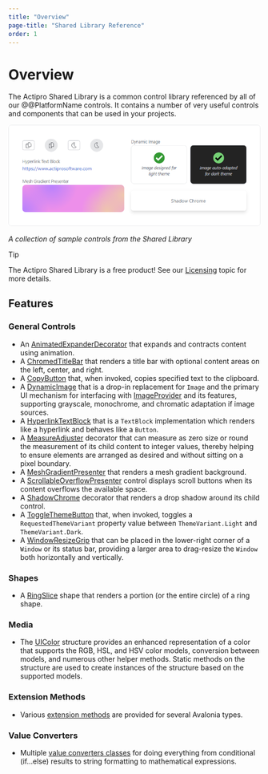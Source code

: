 ```yaml
---
title: "Overview"
page-title: "Shared Library Reference"
order: 1
---
```

# Overview

The Actipro Shared Library is a common control library referenced by all of our @@PlatformName controls.  It contains a number of very useful controls and components that can be used in your projects.

![Screenshot](images/overview.png)

*A collection of sample controls from the Shared Library*

> [!TIP]
> The Actipro Shared Library is a free product!  See our [Licensing](../licensing.md) topic for more details.

## Features

### General Controls

- An [AnimatedExpanderDecorator](controls/animated-expander-decorator.md) that expands and contracts content using animation.
- A [ChromedTitleBar](controls/chromed-title-bar.md) that renders a title bar with optional content areas on the left, center, and right.
- A [CopyButton](controls/copy-button.md) that, when invoked, copies specified text to the clipboard.
- A [DynamicImage](controls/dynamic-image.md) that is a drop-in replacement for `Image` and the primary UI mechanism for interfacing with [ImageProvider](../themes/image-provider.md) and its features, supporting grayscale, monochrome, and chromatic adaptation if image sources.
- A [HyperlinkTextBlock](controls/hyperlink-textblock.md) that is a `TextBlock` implementation which renders like a hyperlink and behaves like a `Button`.
- A [MeasureAdjuster](controls/measure-adjuster.md) decorator that can measure as zero size or round the measurement of its child content to integer values, thereby helping to ensure elements are arranged as desired and without sitting on a pixel boundary.
- A [MeshGradientPresenter](controls/mesh-gradient-presenter.md) that renders a mesh gradient background.
- A [ScrollableOverflowPresenter](controls/scrollable-overflow-presenter.md) control displays scroll buttons when its content overflows the available space.
- A [ShadowChrome](controls/shadow-chrome.md) decorator that renders a drop shadow around its child control.
- A [ToggleThemeButton](controls/toggle-theme-button.md) that, when invoked, toggles a `RequestedThemeVariant` property value between `ThemeVariant.Light` and `ThemeVariant.Dark`.
- A [WindowResizeGrip](controls/window-resize-grip.md) that can be placed in the lower-right corner of a `Window` or its status bar, providing a larger area to drag-resize the `Window` both horizontally and vertically.

### Shapes

- A [RingSlice](shapes/ring-slice.md) shape that renders a portion (or the entire circle) of a ring shape.

### Media

- The [UIColor](xref:@ActiproUIRoot.Media.UIColor) structure provides an enhanced representation of a color that supports the RGB, HSL, and HSV color models, conversion between models, and numerous other helper methods.  Static methods on the structure are used to create instances of the structure based on the supported models.

### Extension Methods

- Various [extension methods](extension-methods.md) are provided for several Avalonia types.

### Value Converters

- Multiple [value converters classes](value-converters.md) for doing everything from conditional (if...else) results to string formatting to mathematical expressions.
